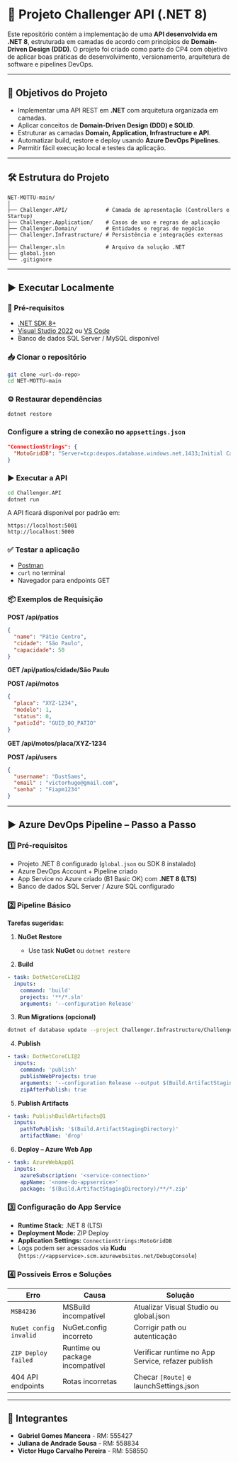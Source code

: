 # 🚀 Projeto Challenger API (.NET 8)

Este repositório contém a implementação de uma **API desenvolvida em .NET 8**, estruturada em camadas de acordo com princípios de **Domain-Driven Design (DDD)**.
O projeto foi criado como parte do CP4 com objetivo de aplicar boas práticas de desenvolvimento, versionamento, arquitetura de software e pipelines DevOps.

---

## 🎯 Objetivos do Projeto

* Implementar uma API REST em **.NET** com arquitetura organizada em camadas.
* Aplicar conceitos de **Domain-Driven Design (DDD) e SOLID**.
* Estruturar as camadas **Domain, Application, Infrastructure e API**.
* Automatizar build, restore e deploy usando **Azure DevOps Pipelines**.
* Permitir fácil execução local e testes da aplicação.

---

## 🛠️ Estrutura do Projeto

```
NET-MOTTU-main/
│
├── Challenger.API/            # Camada de apresentação (Controllers e Startup)
├── Challenger.Application/    # Casos de uso e regras de aplicação
├── Challenger.Domain/         # Entidades e regras de negócio
├── Challenger.Infrastructure/ # Persistência e integrações externas
│
├── Challenger.sln             # Arquivo da solução .NET
├── global.json
└── .gitignore
```

---

## ▶️ Executar Localmente

### 📌 Pré-requisitos

* [.NET SDK 8+](https://dotnet.microsoft.com/en-us/download)
* [Visual Studio 2022](https://visualstudio.microsoft.com/) ou [VS Code](https://code.visualstudio.com/)
* Banco de dados SQL Server / MySQL disponível

### 📥 Clonar o repositório

```bash
git clone <url-do-repo>
cd NET-MOTTU-main
```

### ⚙️ Restaurar dependências

```bash
dotnet restore
```

### Configure a string de conexão no `appsettings.json`

```json
"ConnectionStrings": {
  "MotoGridDB": "Server=tcp:devpos.database.windows.net,1433;Initial Catalog=devops;Persist Security Info=False;User ID=admin_fiap;Password={sua senha};MultipleActiveResultSets=False;Encrypt=True;TrustServerCertificate=False;Connection Timeout=30;"
}
```

### ▶️ Executar a API

```bash
cd Challenger.API
dotnet run
```

A API ficará disponível por padrão em:

```
https://localhost:5001
http://localhost:5000
```

### ✅ Testar a aplicação

* [Postman](https://www.postman.com/)
* `curl` no terminal
* Navegador para endpoints GET

### 📦 Exemplos de Requisição

**POST /api/patios**

```json
{
  "name": "Pátio Centro",
  "cidade": "São Paulo",
  "capacidade": 50
}
```

**GET /api/patios/cidade/São Paulo**

**POST /api/motos**

```json
{
  "placa": "XYZ-1234",
  "modelo": 1,
  "status": 0,
  "patioId": "GUID_DO_PATIO"
}
```

**GET /api/motos/placa/XYZ-1234**

**POST /api/users**

```json
{
  "username": "DustSams",
  "email" : "victorhugo@gmail.com",
  "senha" : "Fiapm1234"
}
```

---

## ▶️ Azure DevOps Pipeline – Passo a Passo

### 1️⃣ Pré-requisitos

* Projeto .NET 8 configurado (`global.json` ou SDK 8 instalado)
* Azure DevOps Account + Pipeline criado
* App Service no Azure criado (B1 Basic OK) com **.NET 8 (LTS)**
* Banco de dados SQL Server / Azure SQL configurado

### 2️⃣ Pipeline Básico

**Tarefas sugeridas:**

1. **NuGet Restore**

   * Use task **NuGet** ou `dotnet restore`

2. **Build**

```yaml
- task: DotNetCoreCLI@2
  inputs:
    command: 'build'
    projects: '**/*.sln'
    arguments: '--configuration Release'
```

3. **Run Migrations (opcional)**

```bash
dotnet ef database update --project Challenger.Infrastructure/Challenger.Infrastructure.csproj --startup-project Challenger.API/Challenger.API.csproj
```

4. **Publish**

```yaml
- task: DotNetCoreCLI@2
  inputs:
    command: 'publish'
    publishWebProjects: true
    arguments: '--configuration Release --output $(Build.ArtifactStagingDirectory)'
    zipAfterPublish: true
```

5. **Publish Artifacts**

```yaml
- task: PublishBuildArtifacts@1
  inputs:
    pathToPublish: '$(Build.ArtifactStagingDirectory)'
    artifactName: 'drop'
```

6. **Deploy – Azure Web App**

```yaml
- task: AzureWebApp@1
  inputs:
    azureSubscription: '<service-connection>'
    appName: '<nome-do-appservice>'
    package: '$(Build.ArtifactStagingDirectory)/**/*.zip'
```

### 3️⃣ Configuração do App Service

* **Runtime Stack:** .NET 8 (LTS)
* **Deployment Mode:** ZIP Deploy
* **Application Settings:** `ConnectionStrings:MotoGridDB`
* Logs podem ser acessados via **Kudu** (`https://<appservice>.scm.azurewebsites.net/DebugConsole`)

### 4️⃣ Possíveis Erros e Soluções

| Erro                   | Causa                           | Solução                                           |
| ---------------------- | ------------------------------- | ------------------------------------------------- |
| `MSB4236`              | MSBuild incompatível            | Atualizar Visual Studio ou global.json            |
| `NuGet config invalid` | NuGet.config incorreto          | Corrigir path ou autenticação                     |
| `ZIP Deploy failed`    | Runtime ou package incompatível | Verificar runtime no App Service, refazer publish |
| 404 API endpoints      | Rotas incorretas                | Checar `[Route]` e launchSettings.json            |

---

## 👥 Integrantes

* **Gabriel Gomes Mancera** - RM: 555427
* **Juliana de Andrade Sousa** - RM: 558834
* **Victor Hugo Carvalho Pereira** - RM: 558550
